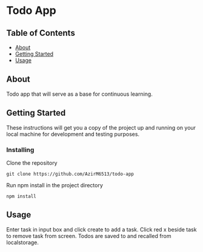 # Todo App

## Table of Contents

- [About](#about)
- [Getting Started](#getting_started)
- [Usage](#usage)

## About <a name = "about"></a>

Todo app that will serve as a base for continuous learning.

## Getting Started <a name = "getting_started"></a>

These instructions will get you a copy of the project up and running on your local machine for development and testing purposes.

### Installing

Clone the repository

```
git clone https://github.com/AzirM6513/todo-app
```

Run npm install in the project directory

```
npm install
```

## Usage <a name = "usage"></a>

Enter task in input box and click create to add a task.
Click red x beside task to remove task from screen.
Todos are saved to and recalled from localstorage.
